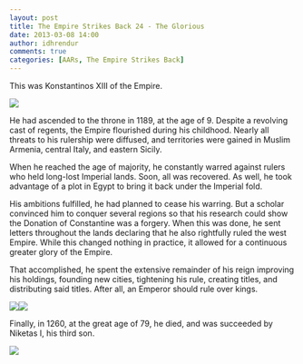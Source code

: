 ```yaml
---
layout: post
title: The Empire Strikes Back 24 - The Glorious
date: 2013-03-08 14:00
author: idhrendur
comments: true
categories: [AARs, The Empire Strikes Back]
---
```

This was Konstantinos XIII of the Empire.

<img src="http://i1327.photobucket.com/albums/u670/idhrendur/The%20Empire%20Strikes%20Back/24-1_zps218e31bb.png">

He had ascended to the throne in 1189, at the age of 9. Despite a revolving cast of regents, the Empire flourished during his childhood. Nearly all threats to his rulership were diffused, and territories were gained in Muslim Armenia, central Italy, and eastern Sicily.

When he reached the age of majority, he constantly warred against rulers who held long-lost Imperial lands. Soon, all was recovered. As well, he took advantage of a plot in Egypt to bring it back under the Imperial fold.

His ambitions fulfilled, he had planned to cease his warring. But a scholar convinced him to conquer several regions so that his research could show the Donation of Constantine was a forgery. When this was done, he sent letters throughout the lands declaring that he also rightfully ruled the west Empire. While this changed nothing in practice, it allowed for a continuous greater glory of the Empire.

That accomplished, he spent the extensive remainder of his reign improving his holdings, founding new cities, tightening his rule, creating titles, and distributing said titles. After all, an Emperor should rule over kings.

<img src="http://i1327.photobucket.com/albums/u670/idhrendur/The%20Empire%20Strikes%20Back/24-2_zps159fc9d8.png"><img src="http://i1327.photobucket.com/albums/u670/idhrendur/The%20Empire%20Strikes%20Back/24-3_zps5b7842a6.png">

Finally, in 1260, at the great age of 79, he died, and was succeeded by Niketas I, his third son.

<img src="http://i1327.photobucket.com/albums/u670/idhrendur/The%20Empire%20Strikes%20Back/24-4_zps6d127ec5.png">
